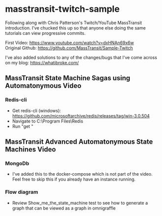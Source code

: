# masstransit-twitch-sample
Following along with Chris Patterson's Twitch/YouTube MassTransit introduction. I've chucked this up so that anyone else doing the same tutorials can view progressive commits.

First Video: https://www.youtube.com/watch?v=dxHNAn69x6w  
Original Github: https://github.com/MassTransit/Sample-Twitch

I've also added solutions to any of the changes/bugs that I've come across on my blog: https://whatibroke.com/

## MassTransit State Machine Sagas using Automatonymous Video

### Redis-cli
- Get redis-cli (windows): https://github.com/microsoftarchive/redis/releases/tag/win-3.0.504  
- Navigate to C:\Program Files\Redis
- Run "get <your order guid>"


## MassTransit Advanced Automatonymous State Machines Video

### MongoDb
- I've added this to the docker-compose which is not part of the video. Feel free to skip this if you already have an instance running.

### Flow diagram
- Review Show_me_the_state_machine test to see how to generate a graph that can be viewed as a graph in omnigraffle